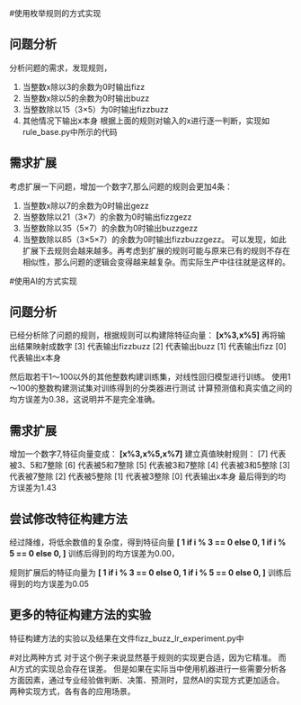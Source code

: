 #使用枚举规则的方式实现
## 问题分析
分析问题的需求，发现规则，
1. 当整数x除以3的余数为0时输出fizz
2. 当整数x除以5的余数为0时输出buzz
3. 当整数除以15（3×5）为0时输出fizzbuzz
4. 其他情况下输出x本身
根据上面的规则对输入的x进行逐一判断，实现如rule_base.py中所示的代码
## 需求扩展
考虑扩展一下问题，增加一个数字7,那么问题的规则会更加4条：
1. 当整数x除以7的余数为0时输出gezz
2. 当整数除以21（3×7）的余数为0时输出fizzgezz
3. 当整数除以35（5×7）的余数为0时输出buzzgezz
4. 当整数除以85（3×5×7）的余数为0时输出fizzbuzzgezz。
可以发现，如此扩展下去规则会越来越多。再考虑到扩展的规则可能与原来已有的规则不存在相似性，那么问题的逻辑会变得越来越复杂。而实际生产中往往就是这样的。


#使用AI的方式实现
## 问题分析
已经分析除了问题的规则，根据规则可以构建除特征向量：
    **[x%3,x%5]**
再将输出结果映射成数字
    [3] 代表输出fizzbuzz
    [2] 代表输出buzz
    [1] 代表输出fizz
    [0] 代表输出x本身

然后取若干1～100以外的其他整数构建训练集，对线性回归模型进行训练。
使用1～100的整数构建测试集对训练得到的分类器进行测试
计算预测值和真实值之间的均方误差为0.38，这说明并不是完全准确。

## 需求扩展
增加一个数字7,特征向量变成：
    **[x%3,x%5,x%7]**
建立真值映射规则：
    [7] 代表被3、5和7整除
    [6] 代表被5和7整除
    [5] 代表被3和7整除
    [4] 代表被3和5整除
    [3] 代表被7整除
    [2] 代表被5整除
    [1] 代表被3整除
    [0] 代表输出x本身
最后得到的均方误差为1.43

## 尝试修改特征构建方法
经过降维，将低余数值的复杂度，得到特征向量
**[
    1 if i % 3 == 0 else 0,
    1 if i % 5 == 0 else 0,
]**
训练后得到的均方误差为0.00，

规则扩展后的特征向量为
**[
    1 if i % 3 == 0 else 0,
    1 if i % 5 == 0 else 0,
]**
训练后得到的均方误差为0.05

## 更多的特征构建方法的实验
特征构建方法的实验以及结果在文件fizz_buzz_lr_experiment.py中

#对比两种方式
对于这个例子来说显然基于规则的实现更合适，因为它精准。
而AI方式的实现总会存在误差。
但是如果在实际当中使用机器进行一些需要分析各方面因素，通过专业经验做判断、决策、预测时，显然AI的实现方式更加适合。
两种实现方式，各有各的应用场景。